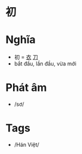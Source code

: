# 初

# Nghĩa
* 初 = [衣](衣.md) [刀](刀.md)
* bắt đầu, lần đầu, vừa mới

# Phát âm
* /sơ/

# Tags
* /Hán Việt/


